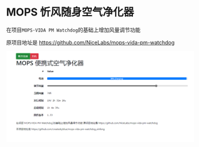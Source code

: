 # MOPS 忻风随身空气净化器

在项目`MOPS·VIDA PM Watchdog`的基础上增加风量调节功能

原项目地址是 <https://github.com/NiceLabs/mops-vida-pm-watchdog>

![界面](docs/Snipaste_2023-05-31_16-53-10.png)
